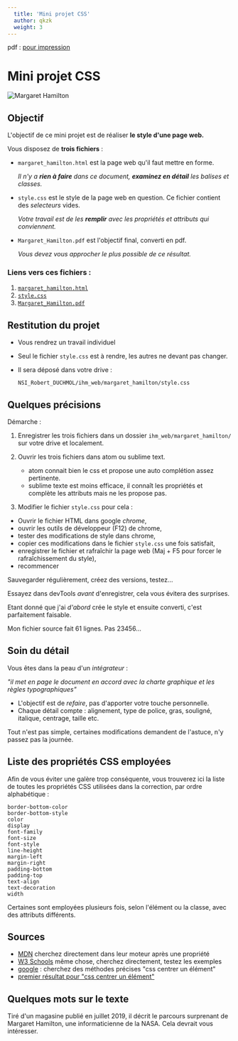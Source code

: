 ```yaml
---
  title: 'Mini projet CSS'
  author: qkzk
  weight: 3
---
```


pdf : [pour impression](/uploads/docsnsi/ihm_web/nsi_prem_projet_css_print.pdf)

# Mini projet CSS

![Margaret Hamilton](https://i.f1g.fr/media/madame/400x/sites/default/files/img/2019/07/margaret-hamilton.jpg)

## Objectif

L'objectif de ce mini projet est de réaliser **le style d'une page web.**

Vous disposez de **trois fichiers** :

* `margaret_hamilton.html` est la page web qu'il faut mettre en forme.

    _Il n'y a **rien à faire** dans ce document, **examinez en détail** les balises et classes._

* `style.css` est le style de la page web en question. Ce fichier contient
    des _selecteurs_ vides.

    _Votre travail est de les **remplir** avec les propriétés et attributs qui conviennent._

* `Margaret_Hamilton.pdf` est l'objectif final, converti en pdf.

    _Vous devez vous approcher le plus possible de ce résultat._

### Liens vers ces fichiers :

1. [`margaret_hamilton.html`](https://raw.githubusercontent.com/qkzk/data_colab/master/margaret_hamilton.html)
2. [`style.css`](https://raw.githubusercontent.com/qkzk/data_colab/master/style.css)
3. [`Margaret_Hamilton.pdf`](https://github.com/qkzk/data_colab/raw/master/Margaret_Hamilton.pdf)

## Restitution du projet

* Vous rendrez un travail individuel
* Seul le fichier `style.css` est à rendre, les autres ne devant pas changer.
* Il sera déposé dans votre drive :

    `NSI_Robert_DUCHMOL/ihm_web/margaret_hamilton/style.css`

## Quelques précisions

Démarche :

1. Enregistrer les trois fichiers dans un dossier `ihm_web/margaret_hamilton/` sur votre drive et localement.
1. Ouvrir les trois fichiers dans atom ou sublime text.
    * atom connait bien le css et propose une auto complétion assez pertinente.
    * sublime texte est moins efficace, il connaît les propriétés et complète les attributs mais ne les propose pas.

2. Modifier le fichier `style.css` pour cela :

  * Ouvrir le fichier HTML dans google _chrome_,
  * ouvrir les outils de développeur (F12) de chrome,
  * tester des modifications de style dans chrome,
  * copier ces modifications dans  le fichier `style.css` une fois satisfait,
  * enregistrer le fichier et rafraîchir la page web (Maj + F5 pour forcer
    le rafraîchissement du style),
  * recommencer

Sauvegarder régulièrement, créez des versions, testez...

Essayez dans devTools _avant_ d'enregistrer, cela vous évitera des surprises.

Etant donné que j'ai _d'abord_ crée le style et ensuite converti, c'est
parfaitement faisable.

Mon fichier source fait 61 lignes. Pas 23456...

## Soin du détail

Vous êtes dans la peau d'un _intégrateur_ :

  _"il met en page le document en accord avec la charte graphique et les règles_
  _typographiques"_

* L'objectif est de _refaire_, pas d'apporter votre touche personnelle.
* Chaque détail compte : alignement, type de police, gras, souligné, italique,
  centrage, taille etc.

Tout n'est pas simple, certaines modifications demandent de l'astuce, n'y passez
pas la journée.


## Liste des propriétés CSS employées

Afin de vous éviter une galère trop conséquente, vous trouverez ici la liste
de toutes les propriétés CSS utilisées dans la correction, par ordre
alphabétique :

~~~
border-bottom-color
border-bottom-style
color
display
font-family
font-size
font-style
line-height
margin-left
margin-right
padding-bottom
padding-top
text-align
text-decoration
width
~~~

Certaines sont employées plusieurs fois, selon l'élément ou la classe, avec
des attributs différents.

## Sources

* [MDN](https://developer.mozilla.org/fr/docs/Web/CSS/border-bottom-color)
    cherchez directement dans leur moteur après une propriété
* [W3 Schools](https://www.w3schools.com/cssref/pr_font_font-size.asp)
    même chose, cherchez directement, testez les exemples
* [google](https://google.com) : cherchez des méthodes précises
    "css centrer un élément"
* [premier résultat pour "css centrer un élément"](https://www.w3.org/Style/Examples/007/center.fr.html)

## Quelques mots sur le texte

Tiré d'un magasine publié en juillet 2019, il décrit le parcours
surprenant de Margaret Hamilton, une informaticienne de la NASA. Cela devrait
vous intéresser.
